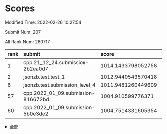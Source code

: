 # Scores

Modified Time: 2022-02-26 10:27:54

Submit Num: 207

All Rank Num: 260717

| rank |               submit               |       score        |       sigma        | pk_num |
| :--- | :--------------------------------- | :----------------- | :----------------- | :----- |
| 1    | cpp.21_12_24.submission-2b2ea0d7   | 1014.1433798052758 | 0.7970889447857505 | 5040   |
| 2    | jsonzb.test.test_1                 | 1012.9440543570418 | 0.8095575398510869 | 5034   |
| 6    | jsonzb.test.submission_level_4     | 1011.9481260449609 | 0.7956860161211604 | 5043   |
| 57   | cpp.2022_01_09.submission-816672bd | 1004.910599776371  | 0.7206045552827782 | 5037   |
| 60   | cpp.2022_01_09.submission-5b0e3de2 | 1004.7514331605354 | 0.7145395513169023 | 5038   |


<details>
<summary>全部</summary>

| rank |                 submit                 |       score        |       sigma        | pk_num |
| :--- | :------------------------------------- | :----------------- | :----------------- | :----- |
| 1    | cpp.21_12_24.submission-2b2ea0d7       | 1014.1433798052758 | 0.7970889447857505 | 5040   |
| 2    | jsonzb.test.test_1                     | 1012.9440543570418 | 0.8095575398510869 | 5034   |
| 3    | gobigger.level_3.submission_level_3_21 | 1012.4531034290311 | 0.7923677482246694 | 5033   |
| 4    | gobigger.level_3.submission_level_3_27 | 1012.4097268638503 | 0.7845033981881442 | 5037   |
| 5    | gobigger.level_3.submission_level_3_47 | 1012.0303522840765 | 0.7861308556617234 | 5039   |
| 6    | jsonzb.test.submission_level_4         | 1011.9481260449609 | 0.7956860161211604 | 5043   |
| 7    | gobigger.level_3.submission_level_3_48 | 1011.800894595758  | 0.7812839565831973 | 5041   |
| 8    | gobigger.level_3.submission_level_3_4  | 1011.4925521366977 | 0.7681416206865603 | 5039   |
| 9    | gobigger.level_3.submission_level_3_14 | 1011.4682342915031 | 0.7892719418091209 | 5040   |
| 10   | gobigger.level_3.submission_level_3_18 | 1011.2051145327284 | 0.7701133603326876 | 5039   |
| 11   | gobigger.level_3.submission_level_3_31 | 1011.1801629460557 | 0.7737288562754976 | 5037   |
| 12   | gobigger.level_3.submission_level_3_17 | 1010.8721311741004 | 0.7832751408318783 | 5044   |
| 13   | gobigger.level_3.submission_level_3_13 | 1010.8397626125566 | 0.7665259392814263 | 5040   |
| 14   | gobigger.level_3.submission_level_3_5  | 1010.797194630932  | 0.7534553433323055 | 5038   |
| 15   | gobigger.level_3.submission_level_3_8  | 1010.7548026202635 | 0.7567991056148224 | 5041   |
| 16   | gobigger.level_3.submission_level_3_37 | 1010.7540335889903 | 0.7490940703331025 | 5039   |
| 17   | gobigger.level_3.submission_level_3_49 | 1010.7521179576544 | 0.7487196115638148 | 5037   |
| 18   | gobigger.level_3.submission_level_3_35 | 1010.7412491495832 | 0.7672701260370688 | 5041   |
| 19   | gobigger.level_3.submission_level_3_3  | 1010.6497761466829 | 0.7795001125379526 | 5032   |
| 20   | gobigger.level_3.submission_level_3_12 | 1010.3268155804468 | 0.7785967821840362 | 5036   |
| 21   | gobigger.level_3.submission_level_3_36 | 1010.2865532062045 | 0.7651665118875808 | 5037   |
| 22   | gobigger.level_3.submission_level_3_2  | 1010.2372397601698 | 0.7577094294200978 | 5040   |
| 23   | gobigger.level_3.submission_level_3_38 | 1010.2269327855413 | 0.7429338105522396 | 5041   |
| 24   | gobigger.level_3.submission_level_3_25 | 1010.1561049041627 | 0.7601586915429732 | 5034   |
| 25   | gobigger.level_3.submission_level_3_41 | 1010.1475030605828 | 0.7654193210963594 | 5042   |
| 26   | gobigger.level_3.submission_level_3_43 | 1010.1472053858512 | 0.7611147941443649 | 5033   |
| 27   | gobigger.level_3.submission_level_3_23 | 1010.119776256287  | 0.7533100815912469 | 5039   |
| 28   | gobigger.level_3.submission_level_3_46 | 1010.0440825667876 | 0.7614949925828126 | 5037   |
| 29   | gobigger.level_3.submission_level_3_29 | 1009.9744708796636 | 0.7680013142987117 | 5037   |
| 30   | gobigger.level_3.submission_level_3_16 | 1009.9743210518659 | 0.7448218021270919 | 5032   |
| 31   | gobigger.level_3.submission_level_3_20 | 1009.965795202774  | 0.789768130334974  | 5041   |
| 32   | gobigger.level_3.submission_level_3_26 | 1009.8935701795547 | 0.7560027902700617 | 5035   |
| 33   | gobigger.level_3.submission_level_3_28 | 1009.8060369308592 | 0.7584974179691004 | 5042   |
| 34   | gobigger.level_3.submission_level_3_40 | 1009.7896374854747 | 0.7653155413667148 | 5036   |
| 35   | gobigger.level_3.submission_level_3_44 | 1009.7023667978375 | 0.7668786875814055 | 5033   |
| 36   | gobigger.level_3.submission_level_3_32 | 1009.666874244638  | 0.7327489641501903 | 5034   |
| 37   | gobigger.level_3.submission_level_3_19 | 1009.6296922243378 | 0.7417895474706625 | 5038   |
| 38   | gobigger.level_3.submission_level_3_0  | 1009.5068738841321 | 0.7531658080199951 | 5037   |
| 39   | gobigger.level_3.submission_level_3_24 | 1009.4945004896595 | 0.7505581232453165 | 5041   |
| 40   | gobigger.level_3.submission_level_3_30 | 1009.4168307269762 | 0.7492832534035001 | 5042   |
| 41   | gobigger.level_3.submission_level_3_11 | 1009.3874398623541 | 0.7634992218332693 | 5038   |
| 42   | gobigger.level_3.submission_level_3_34 | 1009.277663729152  | 0.7639932453263032 | 5032   |
| 43   | gobigger.level_3.submission_level_3_9  | 1009.2204159387139 | 0.7646546667318694 | 5035   |
| 44   | gobigger.level_3.submission_level_3_15 | 1009.2179434404678 | 0.7450463984896218 | 5040   |
| 45   | gobigger.level_3.submission_level_3_22 | 1009.2102981847942 | 0.7456506787259587 | 5036   |
| 46   | gobigger.level_3.submission_level_3_42 | 1008.9982720679759 | 0.7600018182891131 | 5038   |
| 47   | gobigger.level_3.submission_level_3_1  | 1008.9337983040175 | 0.7515970288558842 | 5046   |
| 48   | gobigger.level_3.submission_level_3_33 | 1008.7793138523932 | 0.7469483288269103 | 5038   |
| 49   | gobigger.level_3.submission_level_3_39 | 1008.6474219918033 | 0.7474084002182758 | 5034   |
| 50   | gobigger.level_3.submission_level_3_10 | 1008.5992129298721 | 0.7524101706698081 | 5031   |
| 51   | gobigger.level_3.submission_level_3_6  | 1008.5665547035544 | 0.7559506886731022 | 5039   |
| 52   | gobigger.level_3.submission_level_3_7  | 1008.1848815161587 | 0.7446977841911822 | 5039   |
| 53   | gobigger.level_3.submission_level_3_45 | 1008.0474908288529 | 0.7531487081711115 | 5044   |
| 54   | gobigger.level_1.submission_level_1_7  | 1005.4458433827076 | 0.7348688318560685 | 5038   |
| 55   | gobigger.level_1.submission_level_1_5  | 1005.2150736818621 | 0.7360382810816658 | 5037   |
| 56   | gobigger.level_1.submission_level_1_46 | 1005.1640211636274 | 0.7141373057754495 | 5034   |
| 57   | cpp.2022_01_09.submission-816672bd     | 1004.910599776371  | 0.7206045552827782 | 5037   |
| 58   | gobigger.level_1.submission_level_1_37 | 1004.8127516856994 | 0.7155628337829054 | 5032   |
| 59   | gobigger.level_1.submission_level_1_1  | 1004.7809023222128 | 0.7186426006227902 | 5034   |
| 60   | cpp.2022_01_09.submission-5b0e3de2     | 1004.7514331605354 | 0.7145395513169023 | 5038   |
| 61   | gobigger.level_1.submission_level_1_17 | 1004.6442480437709 | 0.7381540025875796 | 5045   |
| 62   | gobigger.level_1.submission_level_1_35 | 1004.3755944216026 | 0.7149752776218304 | 5036   |
| 63   | gobigger.level_1.submission_level_1_38 | 1004.123365749327  | 0.714794515268657  | 5039   |
| 64   | gobigger.level_1.submission_level_1_29 | 1004.1020104909892 | 0.7273958838303116 | 5038   |
| 65   | gobigger.level_1.submission_level_1_27 | 1004.0982450474958 | 0.7132571883564994 | 5035   |
| 66   | gobigger.level_1.submission_level_1_45 | 1003.9528667650621 | 0.7065425429663382 | 5036   |
| 67   | gobigger.level_1.submission_level_1_32 | 1003.8767174363795 | 0.7161467408927927 | 5035   |
| 68   | gobigger.level_1.submission_level_1_26 | 1003.870800854076  | 0.7215822822675059 | 5035   |
| 69   | gobigger.level_1.submission_level_1_22 | 1003.8293554021764 | 0.7249186556433178 | 5030   |
| 70   | gobigger.level_1.submission_level_1_43 | 1003.7106067750686 | 0.7112080803223019 | 5035   |
| 71   | gobigger.level_1.submission_level_1_6  | 1003.538145038763  | 0.7187517727549597 | 5038   |
| 72   | gobigger.level_1.submission_level_1_16 | 1003.528156324649  | 0.7222586120209159 | 5035   |
| 73   | gobigger.level_1.submission_level_1_14 | 1003.4442151891132 | 0.7260848789544311 | 5038   |
| 74   | gobigger.level_1.submission_level_1_41 | 1003.4434090008552 | 0.7200729937256032 | 5039   |
| 75   | gobigger.level_1.submission_level_1_4  | 1003.3614201524475 | 0.731253666475775  | 5033   |
| 76   | gobigger.level_1.submission_level_1_2  | 1003.2581157438435 | 0.7211680773840761 | 5040   |
| 77   | gobigger.level_1.submission_level_1_33 | 1003.1851551473948 | 0.7267472399649907 | 5033   |
| 78   | gobigger.level_1.submission_level_1_3  | 1003.1732071937032 | 0.7269039534266817 | 5040   |
| 79   | gobigger.level_1.submission_level_1_15 | 1003.1016268591167 | 0.7179099041368066 | 5041   |
| 80   | gobigger.level_1.submission_level_1_23 | 1003.0864217759195 | 0.724173592401173  | 5029   |
| 81   | gobigger.level_1.submission_level_1_34 | 1003.0061210118217 | 0.7137776409094124 | 5042   |
| 82   | gobigger.level_1.submission_level_1_25 | 1003.0024080351292 | 0.7219304440644241 | 5036   |
| 83   | gobigger.level_1.submission_level_1_24 | 1002.9484647556595 | 0.7052759949713179 | 5039   |
| 84   | gobigger.level_1.submission_level_1_49 | 1002.9048184004766 | 0.7061630359479539 | 5035   |
| 85   | gobigger.level_1.submission_level_1_18 | 1002.8934919546069 | 0.71493135579188   | 5034   |
| 86   | gobigger.level_1.submission_level_1_21 | 1002.8889239891938 | 0.7271713648670267 | 5038   |
| 87   | gobigger.level_1.submission_level_1_8  | 1002.8535330536728 | 0.7192768417815332 | 5037   |
| 88   | gobigger.level_1.submission_level_1_20 | 1002.8281020029999 | 0.7217221256314834 | 5037   |
| 89   | gobigger.level_1.submission_level_1_0  | 1002.8111729019731 | 0.7238593448709966 | 5043   |
| 90   | gobigger.level_1.submission_level_1_31 | 1002.7851674042513 | 0.7175635717296759 | 5039   |
| 91   | gobigger.level_1.submission_level_1_30 | 1002.6960554746211 | 0.7149471934402489 | 5032   |
| 92   | gobigger.level_1.submission_level_1_19 | 1002.6414439994627 | 0.724169305266704  | 5040   |
| 93   | gobigger.level_1.submission_level_1_13 | 1002.6106412803421 | 0.7052441962069099 | 5038   |
| 94   | gobigger.level_1.submission_level_1_11 | 1002.5096051233884 | 0.7205070744746669 | 5039   |
| 95   | gobigger.level_1.submission_level_1_47 | 1002.4651461191025 | 0.7194461408660897 | 5042   |
| 96   | gobigger.level_1.submission_level_1_39 | 1002.3694850563621 | 0.7248594946829084 | 5037   |
| 97   | gobigger.level_1.submission_level_1_36 | 1002.3420256470811 | 0.7232530174002788 | 5041   |
| 98   | gobigger.level_1.submission_level_1_42 | 1002.3161018240721 | 0.7117079657319203 | 5035   |
| 99   | gobigger.level_1.submission_level_1_48 | 1002.3020177188221 | 0.719455113270505  | 5043   |
| 100  | gobigger.level_1.submission_level_1_40 | 1002.1966980593887 | 0.7090123253051792 | 5042   |
| 101  | gobigger.level_1.submission_level_1_10 | 1002.1125636405073 | 0.7109631245533208 | 5034   |
| 102  | gobigger.level_1.submission_level_1_9  | 1002.0932530558334 | 0.7263777719590458 | 5035   |
| 103  | gobigger.level_1.submission_level_1_44 | 1002.0236871317069 | 0.7174561261643698 | 5035   |
| 104  | gobigger.level_1.submission_level_1_28 | 1001.6658141480534 | 0.7148249011930525 | 5040   |
| 105  | gobigger.level_1.submission_level_1_12 | 1001.3104452254986 | 0.7141461651505581 | 5038   |
| 106  | gobigger.random.submission_random_41   | 997.5407026803554  | 0.7024808409136413 | 5044   |
| 107  | gobigger.random.submission_random_10   | 997.020101007241   | 0.6990300900546021 | 5040   |
| 108  | gobigger.random.submission_random_18   | 996.9724605238424  | 0.7154805994014157 | 5038   |
| 109  | gobigger.random.submission_random_8    | 996.8262975859817  | 0.7133044024280477 | 5036   |
| 110  | gobigger.random.submission_random_9    | 996.7222797476506  | 0.7159264931097467 | 5043   |
| 111  | gobigger.random.submission_random_2    | 996.6269573446573  | 0.7116172522566295 | 5039   |
| 112  | gobigger.random.submission_random_38   | 996.6269377858486  | 0.7016247780332988 | 5040   |
| 113  | gobigger.random.submission_random_12   | 996.6188732861112  | 0.7017687090675678 | 5037   |
| 114  | gobigger.random.submission_random_28   | 996.5963261732999  | 0.7034464475424449 | 5038   |
| 115  | gobigger.random.submission_random_33   | 996.5604986737616  | 0.7310883101886443 | 5044   |
| 116  | gobigger.random.submission_random_43   | 996.5375738224767  | 0.6991430772171536 | 5042   |
| 117  | gobigger.random.submission_random_40   | 996.2911354470529  | 0.702657048569145  | 5035   |
| 118  | gobigger.random.submission_random_26   | 996.2383380661544  | 0.7020164735711621 | 5034   |
| 119  | gobigger.random.submission_random_29   | 996.2344232986526  | 0.7225266240803649 | 5041   |
| 120  | gobigger.random.submission_random_35   | 996.2285937088744  | 0.7115626055746789 | 5032   |
| 121  | gobigger.random.submission_random_37   | 996.1746600600762  | 0.7023432872666578 | 5044   |
| 122  | gobigger.random.submission_random_36   | 996.1349246843062  | 0.7079989347249487 | 5042   |
| 123  | gobigger.random.submission_random_6    | 996.1282174083657  | 0.7101868995019466 | 5040   |
| 124  | gobigger.random.submission_random_45   | 996.0115660194813  | 0.7100871337179837 | 5035   |
| 125  | gobigger.random.submission_random_19   | 996.0111021956726  | 0.7001369461662448 | 5032   |
| 126  | gobigger.random.submission_random_44   | 996.0046871566346  | 0.7099434574329526 | 5040   |
| 127  | gobigger.random.submission_random_48   | 995.9939234284284  | 0.7096988463830272 | 5035   |
| 128  | gobigger.random.submission_random_11   | 995.9897691120325  | 0.6988754177730744 | 5038   |
| 129  | gobigger.random.submission_random_20   | 995.9290363132131  | 0.7119805017293945 | 5040   |
| 130  | gobigger.random.submission_random_25   | 995.9229348009646  | 0.7118317251099525 | 5033   |
| 131  | gobigger.random.submission_random_42   | 995.9033442376348  | 0.7023411113506735 | 5040   |
| 132  | gobigger.random.submission_random_32   | 995.8680083663203  | 0.7142570131589968 | 5042   |
| 133  | gobigger.random.submission_random_7    | 995.7557275768953  | 0.710795649561789  | 5029   |
| 134  | gobigger.random.submission_random_34   | 995.6776262068979  | 0.71409912982006   | 5042   |
| 135  | gobigger.random.submission_random_5    | 995.6280116167729  | 0.7048069817219953 | 5037   |
| 136  | gobigger.random.submission_random_39   | 995.5468017210131  | 0.7249609032547544 | 5038   |
| 137  | gobigger.random.submission_random_17   | 995.5083308780569  | 0.7144712386692189 | 5038   |
| 138  | gobigger.random.submission_random_47   | 995.5069172348947  | 0.7205179513618427 | 5037   |
| 139  | gobigger.random.submission_random_4    | 995.4840430095007  | 0.7052059572768186 | 5033   |
| 140  | gobigger.random.submission_random_22   | 995.4825068228646  | 0.7183919439308599 | 5041   |
| 141  | gobigger.random.submission_random_14   | 995.451330728081   | 0.719361097249472  | 5039   |
| 142  | gobigger.random.submission_random_31   | 995.3855627699804  | 0.7154703737368422 | 5041   |
| 143  | gobigger.random.submission_random_16   | 995.363845899056   | 0.7098318138918464 | 5037   |
| 144  | gobigger.random.submission_random_23   | 995.3567361807706  | 0.7061625595055104 | 5042   |
| 145  | gobigger.random.submission_random_24   | 995.3360078118776  | 0.7213159096871901 | 5037   |
| 146  | gobigger.random.submission_random_21   | 995.3245131566216  | 0.7030727135552034 | 5042   |
| 147  | gobigger.random.submission_random_0    | 995.2968959980617  | 0.7439517996745201 | 5043   |
| 148  | gobigger.random.submission_random_27   | 995.2566485812251  | 0.7001411748196754 | 5038   |
| 149  | gobigger.random.submission_random_46   | 995.170563495169   | 0.7116156288643493 | 5039   |
| 150  | gobigger.random.submission_random_30   | 995.0943034578866  | 0.7077511436730901 | 5042   |
| 151  | gobigger.random.submission_random_13   | 995.0350390383525  | 0.7087337410733451 | 5036   |
| 152  | gobigger.random.submission_random_15   | 994.7895870729659  | 0.7077645464953177 | 5036   |
| 153  | gobigger.random.submission_random_49   | 994.7548979832211  | 0.7125898312989737 | 5040   |
| 154  | gobigger.level_2.submission_level_2_26 | 994.6780670635991  | 0.7173998716569029 | 5041   |
| 155  | gobigger.random.submission_random_1    | 994.5391190519424  | 0.7094124716826516 | 5037   |
| 156  | gobigger.random.submission_random_3    | 994.3080718371141  | 0.7189080465104344 | 5037   |
| 157  | gobigger.level_2.submission_level_2_29 | 993.7911992092578  | 0.7358462997605647 | 5037   |
| 158  | gobigger.level_2.submission_level_2_1  | 993.7152510941389  | 0.7350559432271551 | 5043   |
| 159  | gobigger.level_2.submission_level_2_10 | 993.6021621918524  | 0.7487406570753844 | 5041   |
| 160  | gobigger.level_2.submission_level_2_19 | 993.4708298249982  | 0.7349416720217717 | 5039   |
| 161  | gobigger.level_2.submission_level_2_9  | 993.432475234385   | 0.7308616906364994 | 5035   |
| 162  | gobigger.level_2.submission_level_2_40 | 993.4090866991202  | 0.7401831095791754 | 5036   |
| 163  | gobigger.level_2.submission_level_2_18 | 993.3218628544045  | 0.7378129352436708 | 5035   |
| 164  | gobigger.level_2.submission_level_2_4  | 992.9768082084345  | 0.7389657749341733 | 5039   |
| 165  | gobigger.level_2.submission_level_2_44 | 992.9690495683925  | 0.7297502892739345 | 5039   |
| 166  | gobigger.level_2.submission_level_2_30 | 992.9403357855068  | 0.7355236855377976 | 5037   |
| 167  | gobigger.level_2.submission_level_2_12 | 992.8847668129883  | 0.7428286030522341 | 5033   |
| 168  | gobigger.level_2.submission_level_2_48 | 992.8827599013157  | 0.7427186046254696 | 5042   |
| 169  | gobigger.level_2.submission_level_2_6  | 992.8213022635708  | 0.7356026506189244 | 5039   |
| 170  | gobigger.level_2.submission_level_2_39 | 992.8178165948972  | 0.7457574718223505 | 5041   |
| 171  | gobigger.level_2.submission_level_2_17 | 992.7810356371247  | 0.7461054851864606 | 5037   |
| 172  | gobigger.level_2.submission_level_2_36 | 992.7144837887213  | 0.7416080424771411 | 5033   |
| 173  | gobigger.level_2.submission_level_2_11 | 992.6499650935284  | 0.7528413633772487 | 5038   |
| 174  | gobigger.level_2.submission_level_2_35 | 992.5234296406597  | 0.7389259971741304 | 5044   |
| 175  | gobigger.level_2.submission_level_2_23 | 992.4543869036718  | 0.7334667889941516 | 5038   |
| 176  | gobigger.level_2.submission_level_2_34 | 992.4423752767001  | 0.7291847246336838 | 5035   |
| 177  | gobigger.level_2.submission_level_2_24 | 992.2514662524917  | 0.7341059823892947 | 5048   |
| 178  | gobigger.level_2.submission_level_2_33 | 992.1963978803157  | 0.7396562738943999 | 5039   |
| 179  | gobigger.level_2.submission_level_2_37 | 992.1880641409919  | 0.7343602811205415 | 5035   |
| 180  | gobigger.level_2.submission_level_2_14 | 992.1172875422739  | 0.746708420356077  | 5030   |
| 181  | gobigger.level_2.submission_level_2_28 | 992.0968135139711  | 0.7443888575097303 | 5037   |
| 182  | gobigger.level_2.submission_level_2_25 | 991.9434748412618  | 0.7389124545947339 | 5042   |
| 183  | gobigger.level_2.submission_level_2_38 | 991.924668199963   | 0.7432530314508411 | 5035   |
| 184  | gobigger.level_2.submission_level_2_41 | 991.8250363198183  | 0.728201052597653  | 5044   |
| 185  | gobigger.level_2.submission_level_2_2  | 991.8093893714821  | 0.7404191019836638 | 5037   |
| 186  | gobigger.level_2.submission_level_2_20 | 991.7468631204392  | 0.7523267823598287 | 5040   |
| 187  | gobigger.level_2.submission_level_2_13 | 991.7129908663106  | 0.7491440732204895 | 5043   |
| 188  | gobigger.level_2.submission_level_2_5  | 991.6850168977447  | 0.7419260669149713 | 5039   |
| 189  | gobigger.level_2.submission_level_2_45 | 991.6283659803761  | 0.7372057229603209 | 5036   |
| 190  | gobigger.level_2.submission_level_2_3  | 991.5595672608687  | 0.7504918112788201 | 5044   |
| 191  | gobigger.level_2.submission_level_2_46 | 991.5452325206063  | 0.7558314473243364 | 5034   |
| 192  | gobigger.level_2.submission_level_2_49 | 991.4837680295824  | 0.7615787813386442 | 5041   |
| 193  | gobigger.level_2.submission_level_2_22 | 991.3139555798401  | 0.7465384118097205 | 5037   |
| 194  | gobigger.level_2.submission_level_2_7  | 991.3067590779862  | 0.741568132790634  | 5040   |
| 195  | gobigger.level_2.submission_level_2_0  | 991.302297994548   | 0.7472759687425715 | 5040   |
| 196  | gobigger.level_2.submission_level_2_42 | 991.2987208527475  | 0.7441118571151573 | 5041   |
| 197  | gobigger.level_2.submission_level_2_31 | 991.2811640513535  | 0.7567388019836897 | 5039   |
| 198  | gobigger.level_2.submission_level_2_32 | 991.0817548243355  | 0.7673411075089508 | 5034   |
| 199  | gobigger.level_2.submission_level_2_43 | 991.07820451292    | 0.7645746902545231 | 5039   |
| 200  | gobigger.level_2.submission_level_2_21 | 990.9825514200987  | 0.7758681456660654 | 5041   |
| 201  | gobigger.level_2.submission_level_2_8  | 990.7926064491096  | 0.7636155314530976 | 5044   |
| 202  | gobigger.level_2.submission_level_2_15 | 990.6168259387114  | 0.7672370501714316 | 5039   |
| 203  | gobigger.level_2.submission_level_2_27 | 990.5916240019221  | 0.767242273234035  | 5038   |
| 204  | gobigger.level_2.submission_level_2_16 | 990.5775794479409  | 0.7566914244851888 | 5038   |
| 205  | gobigger.level_2.submission_level_2_47 | 990.408983855329   | 0.7678441252426073 | 5037   |
| 206  | gobigger.none.submission_none_1        | 977.9270837027519  | 1.37062028685892   | 5035   |
| 207  | gobigger.none.submission_none_0        | 976.5225785136822  | 1.3752459271708515 | 5036   |

</details>